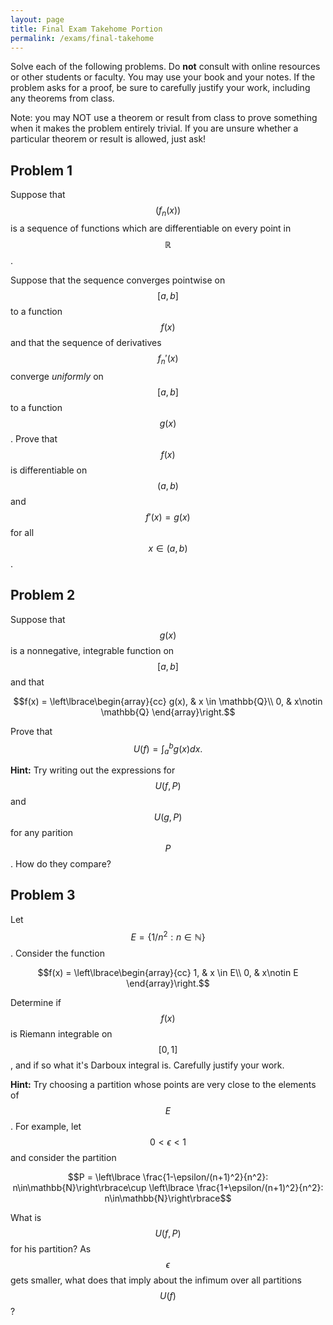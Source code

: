 ```yaml
---
layout: page
title: Final Exam Takehome Portion
permalink: /exams/final-takehome
---
```


Solve each of the following problems.
Do **not** consult with online resources or other students or faculty.
You may use your book and your notes.
If the problem asks for a proof, be sure to carefully justify your work, including any theorems from class.

Note: you may NOT use a theorem or result from class to prove something when it makes the problem entirely trivial.  If you are unsure whether a particular theorem or result is allowed, just ask!

## Problem 1

Suppose that $$(f_n(x))$$ is a sequence of functions which are differentiable on every point in $$\mathbb{R}$$.

Suppose that the sequence converges pointwise on $$[a,b]$$ to a function $$f(x)$$ and that the sequence of derivatives $$f_n'(x)$$ converge *uniformly* on $$[a,b]$$ to a function $$g(x)$$. Prove that $$f(x)$$ is differentiable on $$(a,b)$$ and $$f'(x) = g(x)$$ for all $$x\in (a,b)$$.


## Problem 2

Suppose that $$g(x)$$ is a nonnegative, integrable function on $$[a,b]$$ and that

$$f(x) = \left\lbrace\begin{array}{cc}
g(x), & x \in \mathbb{Q}\\
0, & x\notin \mathbb{Q}
\end{array}\right.$$

Prove that $$U(f) = \int_a^b g(x)dx.$$

**Hint:** Try writing out the expressions for $$U(f,P)$$ and $$U(g,P)$$ for any parition $$P$$.  How do they compare?

## Problem 3

Let $$E = \{1/n^2: n\in\mathbb{N}\}$$.  Consider the function

$$f(x) = \left\lbrace\begin{array}{cc}
1, & x \in E\\
0, & x\notin E
\end{array}\right.$$

Determine if $$f(x)$$ is Riemann integrable on $$[0,1]$$, and if so what it's Darboux integral is.
Carefully justify your work.

**Hint:** Try choosing a partition whose points are very close to the elements of $$E$$.
For example, let $$0 < \epsilon < 1$$ and consider the partition

$$P = \left\lbrace \frac{1-\epsilon/(n+1)^2}{n^2}: n\in\mathbb{N}\right\rbrace\cup \left\lbrace \frac{1+\epsilon/(n+1)^2}{n^2}: n\in\mathbb{N}\right\rbrace$$

What is $$U(f,P)$$ for his partition?  As $$\epsilon$$ gets smaller, what does that imply about the infimum over all partitions $$U(f)$$?

